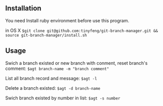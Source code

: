 ## Installation
You need Install ruby environment before use this program.

in OS X `$git clone git@github.com:tinyfeng/git-branch-manager.git && source git-branch-manager/install.sh`


## Usage

Swich a branch existed or new branch with conment, reset branch's comment: `$agt branch-name -m "branch comment"`

List all branch record and message: `$agt -l`

Delete a branch existed: `$agt -d branch-name`

Swich branch existed by number in list: `$agt -s number`


